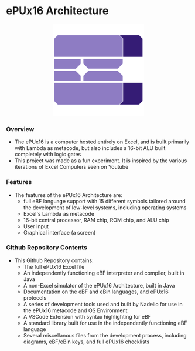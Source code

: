 # ePUx16 Architecture
<p align="center">
 <img src="MiscellanousFiles/eBF_icon.svg" alt="ePUx16 logo" width="250" height="250">
</p>

### Overview
- The ePUx16 is a computer hosted entirely on Excel, and is built primarily with Lambda as metacode, but also includes a 16-bit ALU built completely with logic gates
- This project was made as a fun experiment. It is inspired by the various iterations of Excel Computers seen on Youtube
### Features
- The features of the ePUx16 Architecture are:
   - full eBF language support with 15 different symbols tailored around the development of low-level systems, including operating systems
   - Excel's Lambda as metacode
   - 16-bit central processor, RAM chip, ROM chip, and ALU chip
   - User input
   - Graphical interface (a screen)
### Github Repository Contents
- This Github Repository contains:
    - The full ePUx16 Excel file
    - An independently functioning eBF interpreter and compiler, built in Java
    - A non-Excel simulator of the ePUx16 Architecture, built in Java
    - Documentation on the eBF and eBin languages, and ePUx16 protocols
    - A series of development tools used and built by Nadelio for use in the ePUx16 metacode and OS Environment
    - A VSCode Extension with syntax highlighting for eBF
    - A standard library built for use in the independently functioning eBF language
    - Several miscellanous files from the development process, including diagrams, eBF/eBin keys, and full ePUx16 checklists
